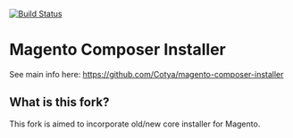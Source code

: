 [![Build Status](https://travis-ci.org/slayerbirden/magento-composer-installer.png)](https://travis-ci.org/slayerbirden/magento-composer-installer)

# Magento Composer Installer 

See main info here: https://github.com/Cotya/magento-composer-installer
 
## What is this fork?
 
This fork is aimed to incorporate old/new core installer for Magento.

